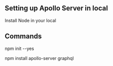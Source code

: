 Setting up Apollo Server in local
----------------------------------
Install Node in your local

Commands
---------

npm init --yes

npm install apollo-server graphql
